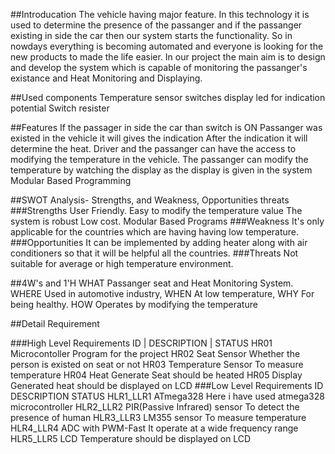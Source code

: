 ##Introducation
The vehicle having major feature. In this technology it is used to determine the presence of the passanger and if the passanger existing in side the car then our system starts the functionality. So in nowdays everything is becoming automated and everyone is looking for the new products to made the life easier.
In our project the main aim is to design and develop the system which is capable of monitoring the passanger's existance and Heat Monitoring and Displaying.

##Used components
Temperature sensor
switches
display
led for indication
potential Switch
resister


##Features
If the passager in side the car than switch is ON
Passanger was existed in the vehicle it will gives the indication
After the indication it will determine the heat.
Driver and the passanger can have the access to modifying the temperature in the vehicle.
The passanger can modify the temperature by watching the display as the display is given in the system
Modular Based Programming


##SWOT Analysis- Strengths, and Weakness, Opportunities threats
###Strengths
User Friendly.
Easy to modify the temperature value
The system is robust
Low cost.
Modular Based Programs
###Weakness
It's only applicable for the countries which are having having low temperature.
###Opportunities
It can be implemented by adding heater along with air conditioners so that it will be helpful all the countries.
###Threats
Not suitable for average or high temperature environment.

##4W's and 1'H
WHAT Passanger seat and Heat Monitoring System.
WHERE Used in automotive industry,
WHEN At low temperature,
WHY For being healthy.
HOW Operates by modifying the temperature

##Detail Requirement

###High Level Requirements
ID | DESCRIPTION | STATUS
HR01	Microcontoller	Program for the project
HR02	Seat Sensor	Whether the person is existed on seat or not
HR03	Temperature Sensor	To measure temperature
HR04	Heat Generate	Seat should be heated
HR05	Display	Generated heat should be displayed on LCD
###Low Level Requirements
ID	DESCRIPTION	STATUS
HLR1_LLR1	ATmega328	Here i have used atmega328 microcontroller
HLR2_LLR2	PIR(Passive Infrared) sensor	To detect the presence of human
HLR3_LLR3	LM355 sensor	To measure temperature
HLR4_LLR4	ADC with PWM-Fast	It operate at a wide frequency range
HLR5_LLR5	LCD	Temperature should be displayed on LCD